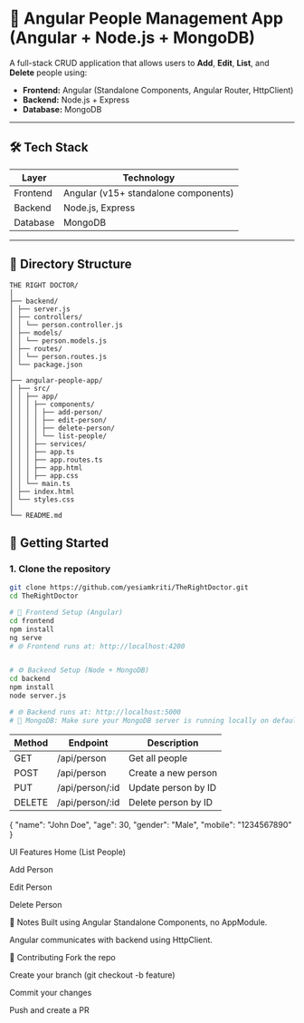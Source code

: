 # 👥 Angular People Management App (Angular + Node.js + MongoDB)

A full-stack CRUD application that allows users to **Add**, **Edit**, **List**, and **Delete** people using:

- **Frontend:** Angular (Standalone Components, Angular Router, HttpClient)
- **Backend:** Node.js + Express
- **Database:** MongoDB

---

## 🛠️ Tech Stack

| Layer    | Technology                           |
| -------- | ------------------------------------ |
| Frontend | Angular (v15+ standalone components) |
| Backend  | Node.js, Express                     |
| Database | MongoDB                              |

---

## 📁 Directory Structure
```
THE RIGHT DOCTOR/
│
├── backend/
│ ├── server.js
│ ├── controllers/
│ │ └── person.controller.js
│ ├── models/
│ │ └── person.models.js
│ ├── routes/
│ │ └── person.routes.js
│ └── package.json
│
├── angular-people-app/
│ ├── src/
│ │ ├── app/
│ │ │ ├── components/
│ │ │ │ ├── add-person/
│ │ │ │ ├── edit-person/
│ │ │ │ ├── delete-person/
│ │ │ │ └── list-people/
│ │ │ ├── services/
│ │ │ ├── app.ts
│ │ │ ├── app.routes.ts
│ │ │ ├── app.html
│ │ │ ├── app.css
│ │ └── main.ts
│ ├── index.html
│ └── styles.css
│
└── README.md
```

## 🚀 Getting Started

### 1. Clone the repository

```bash
git clone https://github.com/yesiamkriti/TheRightDoctor.git
cd TheRightDoctor

# 🔧 Frontend Setup (Angular)
cd frontend
npm install
ng serve
# 🌐 Frontend runs at: http://localhost:4200


# ⚙️ Backend Setup (Node + MongoDB)
cd backend
npm install
node server.js

# 🌐 Backend runs at: http://localhost:5000
# 📌 MongoDB: Make sure your MongoDB server is running locally on default port 27017. You can modify the DB connection in server.js.
```

| Method | Endpoint         | Description         |
| ------ | ---------------- | ------------------- |
| GET    | /api/person      | Get all people      |
| POST   | /api/person      | Create a new person |
| PUT    | /api/person/\:id | Update person by ID |
| DELETE | /api/person/\:id | Delete person by ID |

{
"name": "John Doe",
"age": 30,
"gender": "Male",
"mobile": "1234567890"
}

UI Features
Home (List People)

Add Person

Edit Person

Delete Person

📌 Notes
Built using Angular Standalone Components, no AppModule.

Angular communicates with backend using HttpClient.

🤝 Contributing
Fork the repo

Create your branch (git checkout -b feature)

Commit your changes

Push and create a PR
